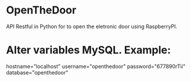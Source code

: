 OpenTheDoor
=======

API Restful in Python for to open the eletronic door using RaspberryPI.

# Alter variables MySQL. Example:

hostname="localhost"
username="openthedoor"
password="677890rTii"
database="openthedoor"
